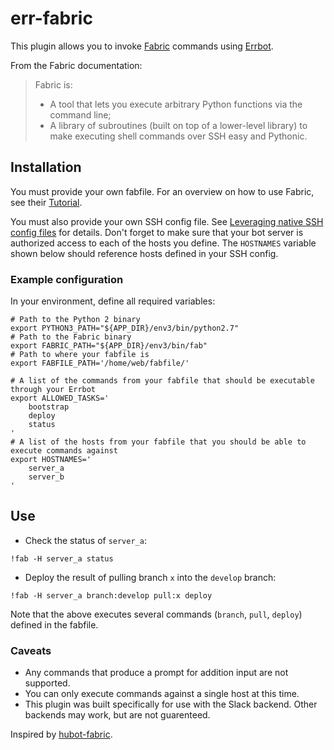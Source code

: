 # err-fabric

This plugin allows you to invoke [Fabric](http://www.fabfile.org/) commands using [Errbot](http://errbot.io/en/latest/).

From the Fabric documentation:

> Fabric is:
>
> * A tool that lets you execute arbitrary Python functions via the command line;
> * A library of subroutines (built on top of a lower-level library) to make executing shell commands over SSH easy and Pythonic.

## Installation

You must provide your own fabfile. For an overview on how to use Fabric, see their [Tutorial](http://docs.fabfile.org/en/latest/tutorial.html).

You must also provide your own SSH config file. See [Leveraging native SSH config
files](http://docs.fabfile.org/en/latest/usage/execution.html#leveraging-native-ssh-config-files) for details. Don't forget to make sure that your bot server is authorized access to each of the hosts you define. The `HOSTNAMES` variable shown below should reference hosts defined in your SSH config.

### Example configuration

In your environment, define all required variables:

```
# Path to the Python 2 binary
export PYTHON3_PATH="${APP_DIR}/env3/bin/python2.7"
# Path to the Fabric binary
export FABRIC_PATH="${APP_DIR}/env3/bin/fab"
# Path to where your fabfile is
export FABFILE_PATH='/home/web/fabfile/'

# A list of the commands from your fabfile that should be executable through your Errbot
export ALLOWED_TASKS='
    bootstrap
    deploy
    status
'
# A list of the hosts from your fabfile that you should be able to execute commands against
export HOSTNAMES='
    server_a
    server_b
'
```

## Use

* Check the status of `server_a`:

```
!fab -H server_a status
```

* Deploy the result of pulling branch `x` into the `develop` branch:

```
!fab -H server_a branch:develop pull:x deploy
```

Note that the above executes several commands (`branch`, `pull`, `deploy`) defined in the fabfile.

### Caveats

* Any commands that produce a prompt for addition input are not supported.
* You can only execute commands against a single host at this time.
* This plugin was built specifically for use with the Slack backend. Other backends may work, but are not guarenteed.

Inspired by [hubot-fabric](https://github.com/tracelytics/hubot-fabric).

